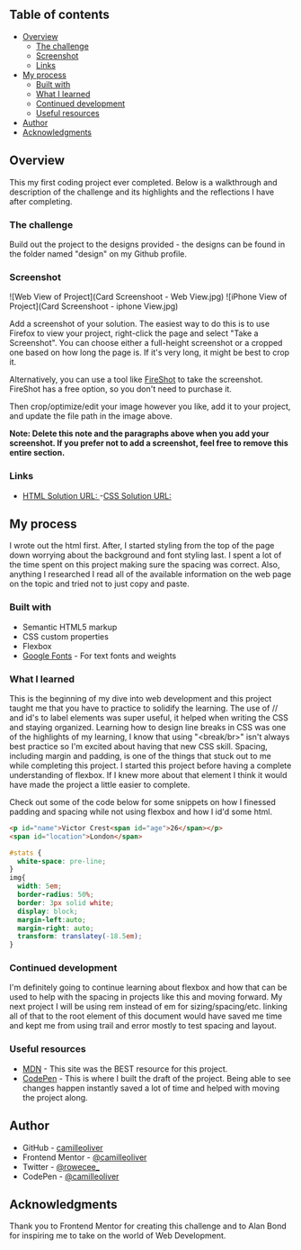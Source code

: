 
## Table of contents

- [Overview](#overview)
  - [The challenge](#the-challenge)
  - [Screenshot](#screenshot)
  - [Links](#links)
- [My process](#my-process)
  - [Built with](#built-with)
  - [What I learned](#what-i-learned)
  - [Continued development](#continued-development)
  - [Useful resources](#useful-resources)
- [Author](#author)
- [Acknowledgments](#acknowledgments)


## Overview
This my first coding project ever completed. Below is a walkthrough and description
of the challenge and its highlights and the reflections I have after completing.

### The challenge

Build out the project to the designs provided - the designs can be found in
the folder named "design" on my Github profile.

### Screenshot

![Web View of Project](Card Screenshoot - Web View.jpg)
![iPhone View of Project](Card Screenshoot - iphone View.jpg)

Add a screenshot of your solution. The easiest way to do this is to use Firefox to view your project, right-click the page and select "Take a Screenshot". You can choose either a full-height screenshot or a cropped one based on how long the page is. If it's very long, it might be best to crop it.

Alternatively, you can use a tool like [FireShot](https://getfireshot.com/) to take the screenshot. FireShot has a free option, so you don't need to purchase it.

Then crop/optimize/edit your image however you like, add it to your project, and update the file path in the image above.

**Note: Delete this note and the paragraphs above when you add your screenshot. If you prefer not to add a screenshot, feel free to remove this entire section.**

### Links

- [HTML Solution URL: ](https://github.com/camilleoliver/Card-Project-FEM/blob/main/CardProject.html)
-[CSS Solution URL: ](https://github.com/camilleoliver/Card-Project-FEM/blob/main/CardProject.css)

## My process

I wrote out the html first. After, I started styling from the top of the page down
worrying about the background and font styling last. I spent a lot of the time spent
on this project making sure the spacing was correct.
Also, anything I researched I read all of the available information on the web page
on the topic and tried not to just copy and paste.

### Built with

- Semantic HTML5 markup
- CSS custom properties
- Flexbox
- [Google Fonts](https://fonts.google.com/) - For text fonts and weights

### What I learned

This is the beginning of my dive into web development and this project taught me
that you have to practice to solidify the learning.
The use of /<span>/ and id's to label elements was super useful, it helped when writing the CSS and staying organized.
Learning how to design line breaks in CSS was one of the highlights of my learning, I know that using "<break/br>" isn't always best practice so I'm excited about having that new CSS skill.
Spacing, including margin and padding, is one of the things that stuck out to
me while completing this project.
I started this project before having a complete understanding of flexbox. If I
knew more about that element I think it would have made the project a little easier
to complete.

Check out some of the code below for some snippets on how I finessed padding and spacing while not using flexbox and how I id'd some html.

```html
<p id="name">Victor Crest<span id="age">26</span></p>
<span id="location">London</span>
```
```css
#stats {
  white-space: pre-line;
}
img{
  width: 5em;
  border-radius: 50%;
  border: 3px solid white;
  display: block;
  margin-left:auto;
  margin-right: auto;
  transform: translatey(-18.5em);
}
```

### Continued development

I'm definitely going to continue learning about flexbox and how that can be used to help with the spacing in projects like this and moving forward. My next project I will be using rem instead of em for sizing/spacing/etc. linking all of that to the root element of this document would have saved me time and kept me from using trail and error mostly to test spacing and layout.

### Useful resources

- [MDN](https://www.mdn.com) - This site was the BEST resource for this project.
- [CodePen](https://www.codepen.io) - This is where I built the draft of the project. Being able to see changes happen instantly saved a lot of time and helped with moving the project along.

## Author

- GitHub - [camilleoliver](https://github.com/camilleoliver)
- Frontend Mentor - [@camilleoliver](https://www.frontendmentor.io/profile/camilleoliver)
- Twitter - [@rowecee_](https://www.twitter.com/rowecee_)
- CodePen - [@camilleoliver](https://codepen.io/camilleoliver)


## Acknowledgments

Thank you to Frontend Mentor for creating this challenge and to Alan Bond for inspiring me to take on the world of Web Development.
